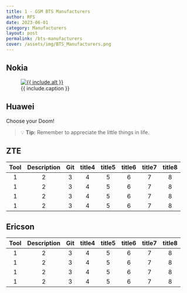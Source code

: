 ```yaml
---
title: 1 - GSM BTS Manufacturers
author: RFS
date: 2023-06-01
category: Manufacturers
layout: post
permalink: /bts-manufacturers
cover: /assets/img/BTS_Manufacturers.png
---
```







## Nokia


<figure>
   <a href="{{ include.url }}">
   <img src="{{ include.file }}" style="max-width: {{ include.max-width }};"
      alt="{{ include.alt }}"/>
   </a>
   <figcaption>{{ include.caption }}</figcaption>
</figure>

## Huawei
Choose your Doom!

> :bulb: **Tip:** Remember to appreciate the little things in life.



## ZTE

<div class="table-wrapper" markdown="block">

|Tool|Description|Git|title4|title5|title6|title7|title8|
|:-:|:-:|:-:|:-:|:-:|:-:|:-:|:-:|
|1|2|3|4|5|6|7|8|
|1|2|3|4|5|6|7|8|
|1|2|3|4|5|6|7|8|
|1|2|3|4|5|6|7|8|

</div>


## Ericson


<div class="table-wrapper" markdown="block">

|Tool|Description|Git|title4|title5|title6|title7|title8|
|:-:|:-:|:-:|:-:|:-:|:-:|:-:|:-:|
|1|2|3|4|5|6|7|8|
|1|2|3|4|5|6|7|8|
|1|2|3|4|5|6|7|8|
|1|2|3|4|5|6|7|8|

</div>


